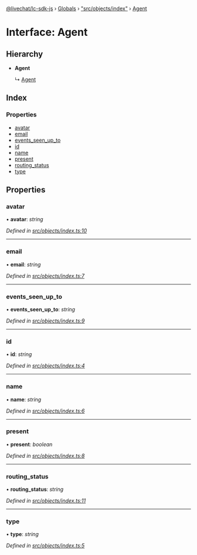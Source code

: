 [@livechat/lc-sdk-js](../README.md) › [Globals](../globals.md) › ["src/objects/index"](../modules/_src_objects_index_.md) › [Agent](_src_objects_index_.agent.md)

# Interface: Agent

## Hierarchy

* **Agent**

  ↳ [Agent](_src_agent_structures_.agent.md)

## Index

### Properties

* [avatar](_src_objects_index_.agent.md#avatar)
* [email](_src_objects_index_.agent.md#email)
* [events_seen_up_to](_src_objects_index_.agent.md#events_seen_up_to)
* [id](_src_objects_index_.agent.md#id)
* [name](_src_objects_index_.agent.md#name)
* [present](_src_objects_index_.agent.md#present)
* [routing_status](_src_objects_index_.agent.md#routing_status)
* [type](_src_objects_index_.agent.md#type)

## Properties

###  avatar

• **avatar**: *string*

*Defined in [src/objects/index.ts:10](https://github.com/livechat/lc-sdk-js/blob/adb7bb1/src/objects/index.ts#L10)*

___

###  email

• **email**: *string*

*Defined in [src/objects/index.ts:7](https://github.com/livechat/lc-sdk-js/blob/adb7bb1/src/objects/index.ts#L7)*

___

###  events_seen_up_to

• **events_seen_up_to**: *string*

*Defined in [src/objects/index.ts:9](https://github.com/livechat/lc-sdk-js/blob/adb7bb1/src/objects/index.ts#L9)*

___

###  id

• **id**: *string*

*Defined in [src/objects/index.ts:4](https://github.com/livechat/lc-sdk-js/blob/adb7bb1/src/objects/index.ts#L4)*

___

###  name

• **name**: *string*

*Defined in [src/objects/index.ts:6](https://github.com/livechat/lc-sdk-js/blob/adb7bb1/src/objects/index.ts#L6)*

___

###  present

• **present**: *boolean*

*Defined in [src/objects/index.ts:8](https://github.com/livechat/lc-sdk-js/blob/adb7bb1/src/objects/index.ts#L8)*

___

###  routing_status

• **routing_status**: *string*

*Defined in [src/objects/index.ts:11](https://github.com/livechat/lc-sdk-js/blob/adb7bb1/src/objects/index.ts#L11)*

___

###  type

• **type**: *string*

*Defined in [src/objects/index.ts:5](https://github.com/livechat/lc-sdk-js/blob/adb7bb1/src/objects/index.ts#L5)*
